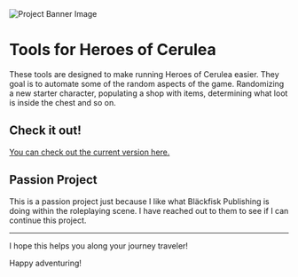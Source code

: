  <img src="/images/Group.png" alt="Project Banner Image">

# Tools for Heroes of Cerulea

These tools are designed to make running Heroes of Cerulea easier. They goal is to automate some of the random aspects of the game. Randomizing a new starter character, populating a shop with items, determining what loot is inside the chest and so on.

## Check it out!

[You can check out the current version here.](https://hero-creator.netlify.app)

## Passion Project

This is a passion project just because I like what Bläckfisk Publishing is doing within the roleplaying scene. I have reached out to them to see if I can continue this project.

---

I hope this helps you along your journey traveler!

Happy adventuring!

